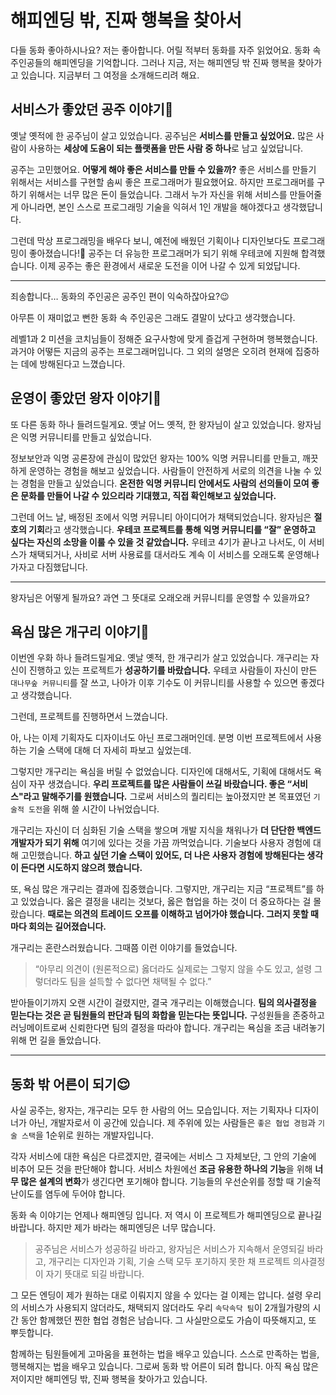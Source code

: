 # 해피엔딩 밖, 진짜 행복을 찾아서

다들 동화 좋아하시나요? 저는 좋아합니다. 어릴 적부터 동화를 자주 읽었어요. 동화 속 주인공들의 해피엔딩을 기억합니다. 그러나 지금, 저는 해피엔딩 밖 진짜 행복을 찾아가고 있습니다. 지금부터 그 여정을 소개해드리려 해요.

## 서비스가 좋았던 공주 이야기👸

옛날 옛적에 한 공주님이 살고 있었습니다. 공주님은 **서비스를 만들고 싶었어요.** 많은 사람이 사용하는 **세상에 도움이 되는 플랫폼을 만든 사람 중 하나**로 남고 싶었답니다.

공주는 고민했어요. **어떻게 해야 좋은 서비스를 만들 수 있을까?** 좋은 서비스를 만들기 위해서는 서비스를 구현할 솜씨 좋은 프로그래머가 필요했어요. 하지만 프로그래머를 구하기 위해서는 너무 많은 돈이 들었습니다. 그래서 누가 자신을 위해 서비스를 만들어줄 게 아니라면, 본인 스스로 프로그래밍 기술을 익혀서 1인 개발을 해야겠다고 생각했답니다.

그런데 막상 프로그래밍을 배우다 보니, 예전에 배웠던 기획이나 디자인보다도 프로그래밍이 좋아졌습니다!🥰 공주는 더 유능한 프로그래머가 되기 위해 우테코에 지원해 합격했습니다. 이제 공주는 좋은 환경에서 새로운 도전을 이어 나갈 수 있게 되었답니다.

---

죄송합니다… 동화의 주인공은 공주인 편이 익숙하잖아요?😉

아무튼 이 재미없고 뻔한 동화 속 주인공은 그래도 결말이 났다고 생각했습니다.

레벨1과 2 미션을 코치님들이 정해준 요구사항에 맞게 즐겁게 구현하며 행복했습니다. 과거야 어떻든 지금의 공주는 프로그래머입니다. 그 외의 설명은 오히려 현재에 집중하는 데에 방해된다고 느꼈습니다.

## 운영이 좋았던 왕자 이야기🤴

또 다른 동화 하나 들려드릴게요. 옛날 어느 옛적, 한 왕자님이 살고 있었습니다. 왕자님은 익명 커뮤니티를 만들고 싶었습니다.

정보보안과 익명 공론장에 관심이 많았던 왕자는 100% 익명 커뮤니티를 만들고, 깨끗하게 운영하는 경험을 해보고 싶었습니다. 사람들이 안전하게 서로의 의견을 나눌 수 있는 경험을 만들고 싶었습니다. **온전한 익명 커뮤니티 안에서도 사람의 선의들이 모여 좋은 문화를 만들어 나갈 수 있으리라 기대했고, 직접 확인해보고 싶었습니다.**

그런데 어느 날, 배정된 조에서 익명 커뮤니티 아이디어가 채택되었습니다. 왕자님은 **절호의 기회**라고 생각했습니다. **우테코 프로젝트를 통해 익명 커뮤니티를 “잘” 운영하고 싶다는 자신의 소망을 이룰 수 있을 것 같았습니다.** 우테코 4기가 끝나고 나서도, 이 서비스가 채택되거나, 사비로 서버 사용료를 대서라도 계속 이 서비스를 오래도록 운영해나가자고 다짐했답니다.

---

왕자님은 어떻게 될까요? 과연 그 뜻대로 오래오래 커뮤니티를 운영할 수 있을까요?

## 욕심 많은 개구리 이야기🐸

이번엔 우화 하나 들려드릴게요. 옛날 옛적, 한 개구리가 살고 있었습니다. 개구리는 자신이 진행하고 있는 프로젝트가 **성공하기를 바랐습니다.** 우테코 사람들이 자신이 만든 `대나무숲 커뮤니티`를 잘 쓰고, 나아가 이후 기수도 이 커뮤니티를 사용할 수 있으면 좋겠다고 생각했습니다.

그런데, 프로젝트를 진행하면서 느꼈습니다.

아, 나는 이제 기획자도 디자이너도 아닌 프로그래머인데. 분명 이번 프로젝트에서 사용하는 기술 스택에 대해 더 자세히 파보고 싶었는데.

그렇지만 개구리는 욕심을 버릴 수 없었습니다. 디자인에 대해서도, 기획에 대해서도 욕심이 자꾸 생겼습니다. **우리 프로젝트를 많은 사람들이 쓰길 바랐습니다. 좋은 “서비스"라고 말해주기를 원했습니다.** 그로써 서비스의 퀄리티는 높아졌지만 본 목표였던 `기술적 도전`을 위해 쓸 시간이 나뉘었습니다.

개구리는 자신이 더 심화된 기술 스택을 쌓으며 개발 지식을 채워나가 **더 단단한 백엔드 개발자가 되기 위해** 여기에 있다는 것을 가끔 까먹었습니다. 기술보다 사용자 경험에 대해 고민했습니다. **하고 싶던 기술 스택이 있어도, 더 나은 사용자 경험에 방해된다는 생각이 든다면 시도하지 않으려 했습니다.**

또, 욕심 많은 개구리는 결과에 집중했습니다. 그렇지만, 개구리는 지금 “프로젝트”를 하고 있었습니다. 옳은 결정을 내리는 것보다, 옳은 협업을 하는 것이 더 중요하다는 걸 몰랐습니다. **때로는 의견의 트레이드 오프를 이해하고 넘어가야 했습니다. 그러지 못할 때마다 회의는 길어졌습니다.**

개구리는 혼란스러웠습니다. 그때쯤 이런 이야기를 들었습니다.

> “아무리 의견이 (원론적으로) 옳더라도 실제로는 그렇지 않을 수도 있고, 설령 그렇더라도 팀을 설득할 수 없다면 채택될 수 없다.”
>

받아들이기까지 오랜 시간이 걸렸지만, 결국 개구리는 이해했습니다. **팀의 의사결정을 믿는다는 것은 곧 팀원들의 판단과 팀의 화합을 믿는다는 뜻입니다.** 구성원들을 존중하고 러닝메이트로써 신뢰한다면 팀의 결정을 따라야 합니다. 개구리는 욕심을 조금 내려놓기 위해 먼 길을 돌았습니다.

---

## 동화 밖 어른이 되기😌

사실 공주는, 왕자는, 개구리는 모두 한 사람의 어느 모습입니다. 저는 기획자나 디자이너가 아닌, 개발자로서 이 공간에 있습니다. 제 주위에 있는 사람들은 `좋은 협업 경험`과 `기술 스택`을 1순위로 원하는 개발자입니다.

각자 서비스에 대한 욕심은 다르겠지만, 결국에는 서비스 그 자체보단, 그 안의 기술에 비추어 모든 것을 판단해야 합니다. 서비스 차원에선 **조금 유용한 하나의 기능**을 위해 **너무 많은 설계의 변화**가 생긴다면 포기해야 합니다. 기능들의 우선순위를 정할 때 기술적 난이도를 염두에 두어야 합니다.

동화 속 이야기는 언제나 해피엔딩 입니다. 저 역시 이 프로젝트가 해피엔딩으로 끝나길 바랍니다. 하지만 제가 바라는 해피엔딩은 너무 많습니다.

> 공주님은 서비스가 성공하길 바라고, 왕자님은 서비스가 지속해서 운영되길 바라고, 개구리는 디자인과 기획, 기술 스택 모두 포기하지 못한 채 프로젝트 의사결정이 자기 뜻대로 되길 바랍니다.
>

그 모든 엔딩이 제가 원하는 대로 이뤄지지 않을 수 있다는 걸 이제는 압니다. 설령 우리의 서비스가 사용되지 않더라도, 채택되지 않더라도 우리 `속닥속닥 팀`이 2개월가량의 시간 동안 함께했던 찐한 협업 경험은 남습니다. 그 사실만으로도 가슴이 따뜻해지고, 또 뿌듯합니다.

함께하는 팀원들에게 고마움을 표현하는 법을 배우고 있습니다. 스스로 만족하는 법을, 행복해지는 법을 배우고 있습니다. 그로써 동화 밖 어른이 되려 합니다. 아직 욕심 많은 저이지만 해피엔딩 밖, 진짜 행복을 찾아가고 있습니다.
